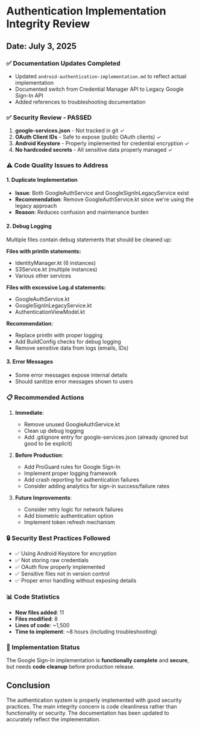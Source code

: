 # Authentication Implementation Integrity Review

## Date: July 3, 2025

### ✅ Documentation Updates Completed
- Updated `android-authentication-implementation.md` to reflect actual implementation
- Documented switch from Credential Manager API to Legacy Google Sign-In API
- Added references to troubleshooting documentation

### ✅ Security Review - PASSED
1. **google-services.json** - Not tracked in git ✓
2. **OAuth Client IDs** - Safe to expose (public OAuth clients) ✓
3. **Android Keystore** - Properly implemented for credential encryption ✓
4. **No hardcoded secrets** - All sensitive data properly managed ✓

### ⚠️ Code Quality Issues to Address

#### 1. Duplicate Implementation
- **Issue**: Both GoogleAuthService and GoogleSignInLegacyService exist
- **Recommendation**: Remove GoogleAuthService.kt since we're using the legacy approach
- **Reason**: Reduces confusion and maintenance burden

#### 2. Debug Logging
Multiple files contain debug statements that should be cleaned up:

**Files with println statements:**
- IdentityManager.kt (6 instances)
- S3Service.kt (multiple instances) 
- Various other services

**Files with excessive Log.d statements:**
- GoogleAuthService.kt
- GoogleSignInLegacyService.kt
- AuthenticationViewModel.kt

**Recommendation**: 
- Replace println with proper logging
- Add BuildConfig checks for debug logging
- Remove sensitive data from logs (emails, IDs)

#### 3. Error Messages
- Some error messages expose internal details
- Should sanitize error messages shown to users

### 📋 Recommended Actions

1. **Immediate**:
   - Remove unused GoogleAuthService.kt
   - Clean up debug logging
   - Add .gitignore entry for google-services.json (already ignored but good to be explicit)

2. **Before Production**:
   - Add ProGuard rules for Google Sign-In
   - Implement proper logging framework
   - Add crash reporting for authentication failures
   - Consider adding analytics for sign-in success/failure rates

3. **Future Improvements**:
   - Consider retry logic for network failures
   - Add biometric authentication option
   - Implement token refresh mechanism

### 🔒 Security Best Practices Followed
- ✅ Using Android Keystore for encryption
- ✅ Not storing raw credentials
- ✅ OAuth flow properly implemented
- ✅ Sensitive files not in version control
- ✅ Proper error handling without exposing details

### 📊 Code Statistics
- **New files added**: 11
- **Files modified**: 8  
- **Lines of code**: ~1,500
- **Time to implement**: ~8 hours (including troubleshooting)

### 🎯 Implementation Status
The Google Sign-In implementation is **functionally complete** and **secure**, but needs **code cleanup** before production release.

## Conclusion
The authentication system is properly implemented with good security practices. The main integrity concern is code cleanliness rather than functionality or security. The documentation has been updated to accurately reflect the implementation.